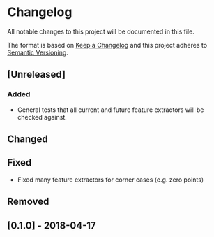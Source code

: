 # Changelog
All notable changes to this project will be documented in this file.

The format is based on [Keep a Changelog](https://keepachangelog.com/en/1.0.0/)
and this project adheres to [Semantic Versioning](https://semver.org/spec/v2.0.0.html).

## [Unreleased]
### Added
- General tests that all current and future feature extractors will be checked against.

## Changed

## Fixed
- Fixed many feature extractors for corner cases (e.g. zero points)

## Removed

## [0.1.0] - 2018-04-17
